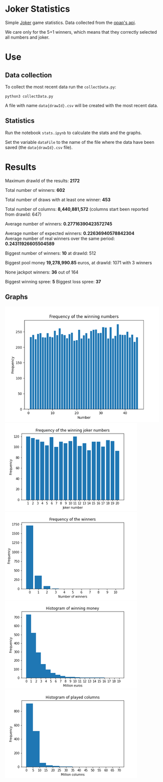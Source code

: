 # Joker Statistics
Simple [Joker](https://tzoker.opap.gr/) game statistics. Data collected from the [opap's api](https://www.opap.gr/web-services).

We care only for the 5+1 winners, which means that they correctly selected all numbers and joker.

# Use
## Data collection
To collect the most recent data run the `collectData.py`:
```
python3 collectData.py
```
A file with name `data{drawId}.csv` will be created with the most recent data.

## Statistics
Run the notebook `stats.ipynb` to calculate the stats and the graphs.

Set the variable `dataFile` to the name of the file where the data have been saved (the `data{drawId}.csv` file).

# Results
Maximum drawId of the results: **2172**

Total number of winners: **602**

Total number of draws with at least one winner: **453**

Total number of columns: **8,440,881,572** (columns start been reported from drawId: 647)

Average number of winners: **0.27716390423572745**

Average number of expected winners: **0.22636940578842304**  
Average number of real winners over the same period: **0.24311926605504589**

Biggest number of winners: **10** at drawId: 512

Biggest pool money **19,278,990.85** euros, at drawId: 1071 with 3 winners

None jackpot winners: **36** out of 164

Biggest winning spree: **5**
Biggest loss spree: **37**

## Graphs
![](images/numbersFrequencyFig.png)
![](images/jokerFrequencyFig.png)
![](images/winnersFrequencyFig.png)
![](images/winningsFig.png)
![](images/columnsFig.png)

